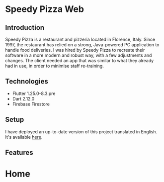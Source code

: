 # Speedy Pizza Web


## Introduction

Speedy Pizza is a restaurant and pizzeria located in Florence, Italy. Since 1997, the restaurant has relied on a strong, Java-powered PC application to handle food deliveries. I was hired by Speedy Pizza to recreate their software in a more modern and robust way, with a few adjustments and changes. The client needed an app that was similar to what they already had in use, in order to minimise staff re-training. 

## Technologies
* Flutter 1.25.0-8.3.pre
* Dart 2.12.0
* Firebase Firestore

## Setup
I have deployed an up-to-date version of this project translated in English. It's available [here](https://speedypizzaweb.web.app).
  
## Features

# Home
